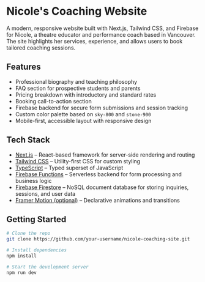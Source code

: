 # Nicole's Coaching Website

A modern, responsive website built with Next.js, Tailwind CSS, and Firebase for Nicole, a theatre educator and performance coach based in Vancouver. The site highlights her services, experience, and allows users to book tailored coaching sessions.

## Features

- Professional biography and teaching philosophy
- FAQ section for prospective students and parents
- Pricing breakdown with introductory and standard rates
- Booking call-to-action section
- Firebase backend for secure form submissions and session tracking
- Custom color palette based on `sky-800` and `stone-900`
- Mobile-first, accessible layout with responsive design

## Tech Stack

- [Next.js](https://nextjs.org/) – React-based framework for server-side rendering and routing
- [Tailwind CSS](https://tailwindcss.com/) – Utility-first CSS for custom styling
- [TypeScript](https://www.typescriptlang.org/) – Typed superset of JavaScript
- [Firebase Functions](https://firebase.google.com/docs/functions) – Serverless backend for form processing and business logic
- [Firebase Firestore](https://firebase.google.com/docs/firestore) – NoSQL document database for storing inquiries, sessions, and user data
- [Framer Motion (optional)](https://www.framer.com/motion/) – Declarative animations and transitions

## Getting Started

```bash
# Clone the repo
git clone https://github.com/your-username/nicole-coaching-site.git

# Install dependencies
npm install

# Start the development server
npm run dev
